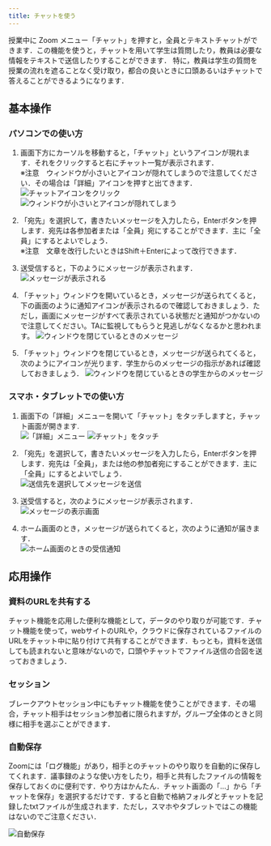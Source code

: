 ```yaml
---
title: チャットを使う
---
```


授業中に Zoom メニュー「チャット」を押すと，全員とテキストチャットができます．この機能を使うと，チャットを用いて学生は質問したり，教員は必要な情報をテキストで送信したりすることができます．
特に，教員は学生の質問を授業の流れを遮ることなく受け取り，都合の良いときに口頭あるいはチャットで答えることができるようになります．

## 基本操作
### パソコンでの使い方

1. 画面下方にカーソルを移動すると，「チャット」というアイコンが現れます．それをクリックすると右にチャット一覧が表示されます．<br>
※注意　ウィンドウが小さいとアイコンが隠れてしまうので注意してください．その場合は「詳細」アイコンを押すと出てきます．<br>
![チャットアイコンをクリック](img/chat_faculty_members_1.png)
![ウィンドウが小さいとアイコンが隠れてしまう](img/chat_faculty_members_2.png)

2. 「宛先」を選択して，書きたいメッセージを入力したら，Enterボタンを押します．宛先は各参加者または「全員」宛にすることができます．主に「全員」にするとよいでしょう．<br>
※注意　文章を改行したいときはShift＋Enterによって改行できます．

3. 送受信すると，下のようにメッセージが表示されます．<br>
![メッセージが表示される](img/chat_faculty_members_3.png)

4. 「チャット」ウィンドウを開いているとき，メッセージが送られてくると，下の画面のように通知アイコンが表示されるので確認しておきましょう．ただし，画面にメッセージがすべて表示されている状態だと通知がつかないので注意してください。TAに監視してもらうと見逃しがなくなるかと思われます。
![ウィンドウを閉じているときのメッセージ](img/chat_faculty_members_4.png)

5.	「チャット」ウィンドウを閉じているとき，メッセージが送られてくると，次のようにアイコンが光ります．学生からのメッセージの指示があれば確認しておきましょう．
![ウィンドウを閉じているときの学生からのメッセージ](img/chat_faculty_members_5.png)

### スマホ・タブレットでの使い方

1.	画面下の「詳細」メニューを開いて「チャット」をタッチしますと，チャット画面が開きます.<br>
![「詳細」メニュー](img/chat_faculty_members_6.png)
![チャット」をタッチ](img/chat_faculty_members_7.png)

2.	「宛先」を選択して，書きたいメッセージを入力したら，Enterボタンを押します．宛先は「全員」，または他の参加者宛にすることができます．主に「全員」にするとよいでしょう．<br>
![送信先を選択してメッセージを送信](img/chat_faculty_members_8.png)

3.	送受信すると，次のようにメッセージが表示されます．<br>
![メッセージの表示画面](img/chat_faculty_members_9.jpg)

4.	ホーム画面のとき，メッセージが送られてくると，次のように通知が届きます．<br>
![ホーム画面のときの受信通知](img/chat_faculty_members_10.png)

## 応用操作

### 資料のURLを共有する
チャット機能を応用した便利な機能として，データのやり取りが可能です．チャット機能を使って，webサイトのURLや，クラウドに保存されているファイルのURLをチャット中に貼り付けて共有することができます．もっとも，資料を送信しても読まれないと意味がないので，口頭やチャットでファイル送信の合図を送っておきましょう．

### セッション
ブレークアウトセッション中にもチャット機能を使うことができます．その場合，チャット相手はセッション参加者に限られますが，グループ全体のときと同様に相手を選ぶことができます．

### 自動保存
Zoomには「ログ機能」があり，相手とのチャットのやり取りを自動的に保存してくれます．議事録のような使い方をしたり，相手と共有したファイルの情報を保存しておくのに便利です．やり方はかんたん．チャット画面の「…」から「チャットを保存」を選択するだけです．すると自動で格納フォルダとチャットを記録したtxtファイルが生成されます．ただし，スマホやタブレットではこの機能はないのでご注意ください．

![自動保存](img/chat_faculty_members_11.png)

